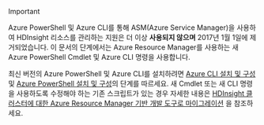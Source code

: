 > [!IMPORTANT]
> Azure PowerShell 및 Azure CLI를 통해 ASM(Azure Service Manager)을 사용하여 HDInsight 리소스를 관리하는 지원은 더 이상 **사용되지 않으며** 2017년 1월 1일에 제거되었습니다. 이 문서의 단계에서는 Azure Resource Manager를 사용하는 새 Azure PowerShell Cmdlet 및 Azure CLI 명령을 사용합니다.
> 
> 최신 버전의 Azure PowerShell 및 Azure CLI를 설치하려면 [Azure CLI 설치 및 구성](../articles/xplat-cli-install.md) 및 [Azure PowerShell 설치 및 구성](/powershell/azureps-cmdlets-docs)의 단계를 따르세요. 새 Cmdlet 또는 새 CLI 명령을 사용하도록 수정해야 하는 기존 스크립트가 있는 경우 자세한 내용은 [HDInsight 클러스터에 대한 Azure Resource Manager 기반 개발 도구로 마이그레이션](../articles/hdinsight/hdinsight-hadoop-development-using-azure-resource-manager.md) 을 참조하세요.
> 
> 



<!--HONumber=Feb17_HO3-->


